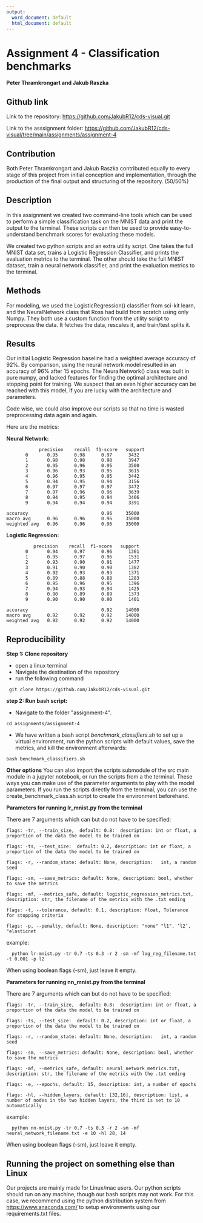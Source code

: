 ```yaml
---
output:
  word_document: default
  html_document: default
---
```

Assignment 4 - Classification benchmarks
==============================
**Peter Thramkrongart and Jakub Raszka**

##	Github link

Link to the repository: https://github.com/JakubR12/cds-visual.git

Link to the asssignment folder: https://github.com/JakubR12/cds-visual/tree/main/assignments/assignment-4

## Contribution

Both Peter Thramkrongart and Jakub Raszka contributed equally to every stage of this project from initial conception and implementation, through the production of the final output and structuring of the repository. (50/50%)

##  Description

In this assignment we created two command-line tools which can be used to perform a simple classification task on the MNIST data and print the output to the terminal. These scripts can then be used to provide easy-to-understand benchmark scores for evaluating these models.

We created two python scripts and an extra utility script. One takes the full MNIST data set, trains a Logistic Regression Classifier, and prints the evaluation metrics to the terminal. The other should take the full MNIST dataset, train a neural network classifier, and print the evaluation metrics to the terminal. 


## Methods

For modeling, we used the LogisticRegression() classifier from sci-kit learn, and the NeuralNetwork class that Ross had build from scratch using only Numpy. They both use a custom function from the utility script to preprocess the data. It fetches the data, rescales it, and train/test splits it.

## Results

Our initial Logistic Regression baseline had a weighted average accuracy of 92%. By comparison, using the neural network model resulted in an accuracy of 96% after 15 epochs. The NeuralNetwork() class was built in pure numpy, and lacked features for finding the optimal architecture and stopping point for training. We suspect that an even higher accuracy can be reached with this model, if you are lucky with the architecture and parameters.

Code wise, we could also improve our scripts so that no time is wasted preprocessing data again and again. 

Here are the metrics:

**Neural Network:**
  
                precision    recall  f1-score   support
           0       0.95      0.98      0.97      3432
           1       0.98      0.98      0.98      3947
           2       0.95      0.96      0.95      3500
           3       0.96      0.93      0.95      3615
           4       0.96      0.95      0.95      3442
           5       0.94      0.95      0.94      3156
           6       0.97      0.97      0.97      3472
           7       0.97      0.96      0.96      3639
           8       0.94      0.95      0.94      3406
           9       0.94      0.94      0.94      3391

    accuracy                           0.96     35000
    macro avg      0.96      0.96      0.96     35000
    weighted avg   0.96      0.96      0.96     35000


**Logistic Regression:**

              precision    recall  f1-score   support
           0       0.94      0.97      0.96      1361
           1       0.95      0.97      0.96      1531
           2       0.93      0.90      0.91      1477
           3       0.91      0.90      0.90      1382
           4       0.92      0.93      0.93      1371
           5       0.89      0.88      0.88      1283
           6       0.95      0.96      0.95      1396
           7       0.94      0.93      0.94      1425
           8       0.90      0.89      0.89      1373
           9       0.90      0.90      0.90      1401

    accuracy                           0.92     14000
    macro avg      0.92      0.92      0.92     14000
    weighted avg   0.92      0.92      0.92     14000

  
## Reproducibility

**Step 1: Clone repository**  
- open a linux terminal
- Navigate the destination of the repository
- run the following command  
```console
 git clone https://github.com/JakubR12/cds-visual.git
``` 

**step 2: Run bash script:**  
- Navigate to the folder "assignment-4".  
```console
cd assignments/assignment-4
```  
- We have written a bash script _benchmark_classifiers.sh_ to set up a virtual environment, run the python scripts with default values, save the metrics, and kill the environment afterwards:  
```console
bash benchmark_classifiers.sh
```  
**Other options**
You can also import the scripts submodule of the src main module in a jupyter notebook, or run the scripts from a the terminal. These ways you can make use of the parameter arguments to play with the model parameters. If you run the scripts directly from the terminal, you can use the create_benchmark_class.sh script to create the environment beforehand. 

**Parameters for running lr_mnist.py from the terminal**

There are 7 arguments which can but do not have to be specified:

    flags: -tr, --train_size,  default: 0.8:  description: int or float, a proportion of the data the model to be trained on

    flags: -ts, --test_size:  default: 0.2, description: int or float, a proportion of the data the model to be trained on

    flags: -r, --random_state: default: None, description:   int, a random seed

    flags: -sm, --save_metrics: default: None, description: bool, whether to save the metrics

    flags: -mf, --metrics_safe, default: logistic_regression_metrics.txt, description: str, the filename of the metrics with the .txt ending

    flags: -t, --tolerance, default: 0.1, description: float, Tolerance for stopping criteria

    flags: -p, --penalty, default: None, description: "none" "l1", ‘l2’, "elasticnet

example:
```console
  python lr-mnist.py -tr 0.7 -ts 0.3 -r 2 -sm -mf log_reg_filename.txt -t 0.001 -p l2 
```
  When using boolean flags (-sm), just leave it empty.
  
  
**Parameters for running nn_mnist.py from the terminal**

There are 7 arguments which can but do not have to be specified:

    flags: -tr, --train_size,  default: 0.8:  description: int or float, a proportion of the data the model to be trained on

    flags: -ts, --test_size:  default: 0.2, description: int or float, a proportion of the data the model to be trained on

    flags: -r, --random_state: default: None, description:   int, a random seed

    flags: -sm, --save_metrics: default: None, description: bool, whether to save the metrics

    flags: -mf, --metrics_safe, default: neural_network_metrics.txt, description: str, the filename of the metrics with the .txt ending

    flags: -e, --epochs, default: 15, description: int, a number of epochs

    flags: -hl, --hidden_layers, default: [32,16], description: list, a number of nodes in the two hidden layers, the third is set to 10 automatically

example:
```console
  python nn-mnist.py -tr 0.7 -ts 0.3 -r 2 -sm -mf neural_network_filename.txt -e 10 -hl 28, 14
```  
  When using boolean flags (-sm), just leave it empty.

## Running the project on something else than Linux
Our projects are mainly made for Linux/mac users. Our python scripts should run on any machine, though our bash scripts may not work. For this case, we recommend using the python distribution system from https://www.anaconda.com/ to setup environments using our requirements.txt files.
